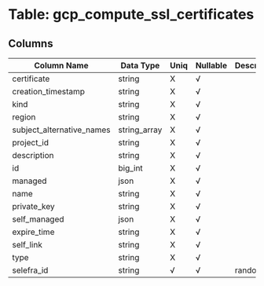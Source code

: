 # Table: gcp_compute_ssl_certificates

## Columns 

|  Column Name   |  Data Type  | Uniq | Nullable | Description | 
|  ----  | ----  | ----  | ----  | ---- | 
| certificate | string | X | √ |  | 
| creation_timestamp | string | X | √ |  | 
| kind | string | X | √ |  | 
| region | string | X | √ |  | 
| subject_alternative_names | string_array | X | √ |  | 
| project_id | string | X | √ |  | 
| description | string | X | √ |  | 
| id | big_int | X | √ |  | 
| managed | json | X | √ |  | 
| name | string | X | √ |  | 
| private_key | string | X | √ |  | 
| self_managed | json | X | √ |  | 
| expire_time | string | X | √ |  | 
| self_link | string | X | √ |  | 
| type | string | X | √ |  | 
| selefra_id | string | √ | √ | random id | 


